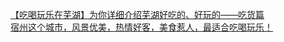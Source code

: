   
[【吃喝玩乐在芜湖】为你详细介绍芜湖好吃的、好玩的——吃货篇](http://www.dianyue.me/archives/690/usaml62p103j3phi/)  
[宿州这个城市，风景优美，热情好客，美食惹人，最适合吃喝玩乐！](http://www.dianyue.me/archives/342/yvasr3zvlhb4c3ro/)